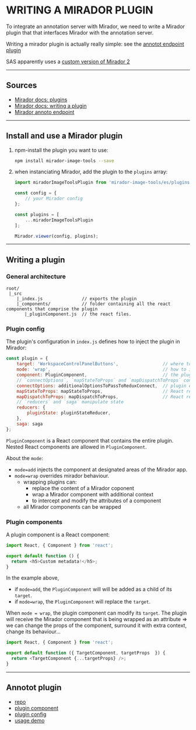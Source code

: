 # WRITING A MIRADOR PLUGIN

To integrate an annotation server with Mirador, we need to write a Mirador plugin that that interfaces Mirador with the annotation server.

Writing a mirador plugin is actually really simple: see the [annotot endpoint plugin](https://github.com/ProjectMirador/mirador-annotot-endpoint-plugin)

SAS apparently uses a [custom version of Mirador 2](https://github.com/glenrobson/SimpleAnnotationServer/tree/master/src/main/webapp/mirador-2.6.1)

---

## Sources

- [Mirador docs: plugins](https://github.com/ProjectMirador/mirador/wiki/Mirador-3-plugins)
- [Mirador docs: writing a plugin](https://github.com/ProjectMirador/mirador/wiki/Creating-a-Mirador-4-plugin)
- [Mirador annoto endpoint](https://github.com/ProjectMirador/mirador-annotot-endpoint-plugin/tree/master)

---

## Install and use a Mirador plugin

1. npm-install the plugin you want to use:
    ```bash
    npm install mirador-image-tools --save
    ```
2. when instanciating Mirador, add the plugin to the `plugins` array:
    ```js
    import miradorImageToolsPlugin from 'mirador-image-tools/es/plugins/miradorImageToolsPlugin.js';

    const config = {
        // your Mirador config
    };

    const plugins = [
        ...miradorImageToolsPlugin
    ];

    Mirador.viewer(config, plugins);
    ```

---

## Writing a plugin

### General architecture

```
root/
 |_src
    |_index.js               // exports the plugin
    |_components/            // folder containing all the react components that comprise the plugin
       |_pluginComponent.js  // the react files.
```

### Plugin config

The plugin's configuration in `index.js` defines how to inject the plugin in Mirador:
```js
const plugin = {
    target: 'WorkspaceControlPanelButtons',                 // where to inject the plugin in the Mirador architecture
    mode: 'wrap',                                           // how to inject. "add"/"wrap"
    component: PluginComponent,                             // the plugin as a React component
    // `connectOptions`, `mapStateToProps` and `mapDispatchToProps` connect the plugin to Mirador
    connectOptions: additionalOptionsToPassToReduxConnect,  // plugin extras
    mapStateToProps: mapStateToProps,                       // React redux function that connects store data with react props
    mapDispatchToProps: mapDispatchToProps,                 // React redux function that dispatches actions to the store
    // `reducers` and `saga` manipulate state
    reducers: {
        pluginState: pluginStateReducer,
    },
    saga: saga 
};
```

`PluginComponent` is a React component that contains the entire plugin. Nested React components are allowed in `PluginComponent`.

About the `mode`:
- `mode=add` injects the component at designated areas of the Mirador app.
- `mode=wrap` overrides mirador behaviour. 
    - wrapping plugins can:
        - replace the content of a Mirador coponent
        - wrap a Mirador component with additional context
        - to intercept and modify the attributes of a component
    - all Mirador components can be wrapped

### Plugin components

A plugin component is a React component:

```js
import React, { Component } from 'react';

export default function () {
  return <h5>Custom metadata!</h5>;
}
```

In the example above,
- if `mode=add`, the `PluginComponent` will will be added as a child of its `target`.
- if `mode=wrap`, the `PluginComponent` will replace the `target`.

When `mode = wrap`, the plugin component can modify its `target`. The plugin will receive the Mirador component that is being wrapped as an attribute => we can change the props of the component, surround it with extra context, change its behaviour...

```js
import React, { Component } from 'react';

export default function ({ TargetComponent, targetProps  }) {
  return <TargetComponent {...targetProps} />;
}
``` 

--- 

## Annotot plugin 

- [repo](https://github.com/ProjectMirador/mirador-annotot-endpoint-plugin/)
- [plugin component](https://github.com/ProjectMirador/mirador-annotot-endpoint-plugin/blob/master/src/plugins/miradorAnnototEndpointPlugin.js)
- [plugin config](https://github.com/ProjectMirador/mirador-annotot-endpoint-plugin/blob/42a04b93429b0a85dee50a3dbe4d6d5e3fb8046e/src/plugins/miradorAnnototEndpointPlugin.js#L65)
- [usage demo](https://github.com/ProjectMirador/mirador-annotot-endpoint-plugin/blob/master/demo/src/index.js)

